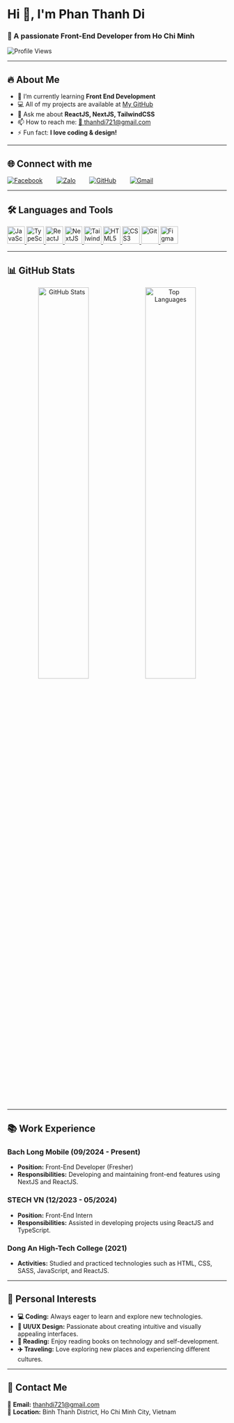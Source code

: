 ﻿# Hi 👋, I'm Phan Thanh Di  

### 🚀 A passionate **Front-End Developer** from Ho Chi Minh  

![Profile Views](https://komarev.com/ghpvc/?username=thanhdi721&color=blue)

---

## 🔥 About Me  
- 🌱 I’m currently learning **Front End Development**  
- 💻 All of my projects are available at [My GitHub](https://github.com/thanhdi721)  
- 💬 Ask me about **ReactJS, NextJS, TailwindCSS**  
- 📫 How to reach me: [📩 thanhdi721@gmail.com](mailto:thanhdi721@gmail.com)  
- ⚡ Fun fact: **I love coding & design!**  

---

## 🌐 Connect with me  
[![Facebook](https://img.shields.io/badge/-Facebook-blue?style=flat&logo=Facebook&logoColor=white)](https://www.facebook.com/phan.thanh.di.919417) &nbsp;&nbsp;&nbsp;&nbsp;&nbsp;&nbsp; [![Zalo](https://img.shields.io/badge/-Zalo-blue?style=flat&logo=zalo&logoColor=white)](https://zalo.me/0342080903) &nbsp;&nbsp;&nbsp;&nbsp;&nbsp;&nbsp; [![GitHub](https://img.shields.io/badge/-GitHub-black?style=flat&logo=github&logoColor=white)](https://github.com/thanhdi721) &nbsp;&nbsp;&nbsp;&nbsp;&nbsp;&nbsp; [![Gmail](https://img.shields.io/badge/-Gmail-red?style=flat&logo=Gmail&logoColor=white)](mailto:thanhdi721@gmail.com)

---

## 🛠 Languages and Tools  

<p align="left">
  <a href="https://developer.mozilla.org/en-US/docs/Web/JavaScript">
    <img src="https://cdn.jsdelivr.net/gh/devicons/devicon/icons/javascript/javascript-original.svg" alt="JavaScript" width="40" height="40"/>
  </a>
  <a href="https://www.typescriptlang.org/">
    <img src="https://cdn.jsdelivr.net/gh/devicons/devicon/icons/typescript/typescript-original.svg" alt="TypeScript" width="40" height="40"/>
  </a>
  <a href="https://reactjs.org/">
    <img src="https://cdn.jsdelivr.net/gh/devicons/devicon/icons/react/react-original.svg" alt="ReactJS" width="40" height="40"/>
  </a>
  <a href="https://nextjs.org/">
    <img src="https://cdn.jsdelivr.net/gh/devicons/devicon/icons/nextjs/nextjs-original.svg" alt="NextJS" width="40" height="40"/>
  </a>
  <a href="https://tailwindcss.com/">
    <img src="https://cdn.jsdelivr.net/gh/devicons/devicon/icons/tailwindcss/tailwindcss-original.svg" alt="TailwindCSS" width="40" height="40"/>
  </a>
  <a href="https://developer.mozilla.org/en-US/docs/Web/HTML">
    <img src="https://cdn.jsdelivr.net/gh/devicons/devicon/icons/html5/html5-original.svg" alt="HTML5" width="40" height="40"/>
  </a>
  <a href="https://developer.mozilla.org/en-US/docs/Web/CSS">
    <img src="https://cdn.jsdelivr.net/gh/devicons/devicon/icons/css3/css3-original.svg" alt="CSS3" width="40" height="40"/>
  </a>
  <a href="https://git-scm.com/">
    <img src="https://cdn.jsdelivr.net/gh/devicons/devicon/icons/git/git-original.svg" alt="Git" width="40" height="40"/>
  </a>
  <a href="https://www.figma.com/">
    <img src="https://cdn.jsdelivr.net/gh/devicons/devicon/icons/figma/figma-original.svg" alt="Figma" width="40" height="40"/>
  </a>
</p>


---

## 📊 GitHub Stats  

<p align="center">
  <img src="https://github-readme-stats.vercel.app/api?username=thanhdi721&show_icons=true&theme=radical" alt="GitHub Stats" width="48%">
  <img src="https://github-readme-stats.vercel.app/api/top-langs/?username=thanhdi721&layout=compact&theme=radical" alt="Top Languages" width="48%">
</p>

---

## 📚 Work Experience  

### **Bach Long Mobile (09/2024 - Present)**  
- **Position:** Front-End Developer (Fresher)  
- **Responsibilities:** Developing and maintaining front-end features using NextJS and ReactJS.  

### **STECH VN (12/2023 - 05/2024)**  
- **Position:** Front-End Intern  
- **Responsibilities:** Assisted in developing projects using ReactJS and TypeScript.  

### **Dong An High-Tech College (2021)**  
- **Activities:** Studied and practiced technologies such as HTML, CSS, SASS, JavaScript, and ReactJS.  

---

## 🎯 Personal Interests  
- **💻 Coding:** Always eager to learn and explore new technologies.  
- **🎨 UI/UX Design:** Passionate about creating intuitive and visually appealing interfaces.  
- **📖 Reading:** Enjoy reading books on technology and self-development.  
- **✈️ Traveling:** Love exploring new places and experiencing different cultures.  

---

## 📩 Contact Me  
📧 **Email:** [thanhdi721@gmail.com](mailto:thanhdi721@gmail.com)  
📍 **Location:** Binh Thanh District, Ho Chi Minh City, Vietnam  
